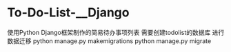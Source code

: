 # To-Do-List-__Django
使用Python Django框架制作的简易待办事项列表
需要创建todolist的数据库
进行数据迁移
python manage.py makemigrations
python manage.py migrate
